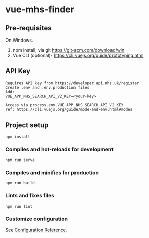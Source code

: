 # vue-mhs-finder
## Pre-requisites
On Windows.
1. npm install; via git https://git-scm.com/download/win
2. Vue CLI (optional)- https://cli.vuejs.org/guide/prototyping.html

## API Key
```
Requires API key from https://developer.api.nhs.uk/register
Create .env and .env.production files
Add:
VUE_APP_NHS_SEARCH_API_V2_KEY=<your-key>

Access via process.env.VUE_APP_NHS_SEARCH_API_V2_KEY
ref: https://cli.vuejs.org/guide/mode-and-env.html#modes
```

## Project setup
```
npm install
```

### Compiles and hot-reloads for development
```
npm run serve
```

### Compiles and minifies for production
```
npm run build
```

### Lints and fixes files
```
npm run lint
```

### Customize configuration
See [Configuration Reference](https://cli.vuejs.org/config/).

